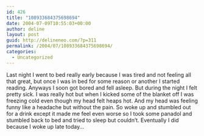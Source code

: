 ```yaml
---
id: 426
title: "108933684375698694"
date: 2004-07-09T10:55:03+00:00
author: deline
layout: post
guid: http://delineneo.com/?p=311
permalink: /2004/07/108933684375698694/
categories:
  - Uncategorized
---
```

Last night I went to bed really early because I was tired and not feeling all that great, but once I was in bed for some reason or another I started reading. Anyways I soon got bored and fell asleep. But during the night I felt pretty sick. I was really hot but when I kicked some of the blanket off I was freezing cold even though my head felt heaps hot. And my head was feeling funny like a headache but without the pain. So woke up and stumbled out for a drink except it made me feel even worse so I took some panadol and stumbled back to bed and tried to sleep but couldn&#8217;t. Eventually I did because I woke up late today&#8230;
